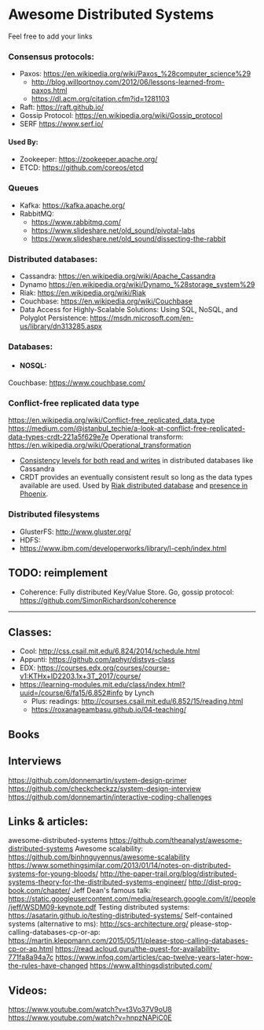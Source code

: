 # Awesome Distributed Systems
Feel free to add your links

### Consensus protocols:
 * Paxos: https://en.wikipedia.org/wiki/Paxos_%28computer_science%29
	 * http://blog.willportnoy.com/2012/06/lessons-learned-from-paxos.html
	 *   https://dl.acm.org/citation.cfm?id=1281103
 * Raft: https://raft.github.io/
 * Gossip Protocol: https://en.wikipedia.org/wiki/Gossip_protocol
* SERF https://www.serf.io/

#### Used By:
 * Zookeeper: https://zookeeper.apache.org/
 * ETCD: https://github.com/coreos/etcd

### Queues
 * Kafka: https://kafka.apache.org/
 * RabbitMQ: 
	 *  https://www.rabbitmq.com/
	 * https://www.slideshare.net/old_sound/pivotal-labs
	 * https://www.slideshare.net/old_sound/dissecting-the-rabbit 


### Distributed databases:
 * Cassandra: https://en.wikipedia.org/wiki/Apache_Cassandra
 * Dynamo https://en.wikipedia.org/wiki/Dynamo_%28storage_system%29
 * Riak: https://en.wikipedia.org/wiki/Riak
 * Couchbase: https://en.wikipedia.org/wiki/Couchbase
 * Data Access for Highly-Scalable Solutions: Using SQL, NoSQL, and Polyglot Persistence:  https://msdn.microsoft.com/en-us/library/dn313285.aspx

### Databases:
* #### NOSQL: 
Couchbase: https://www.couchbase.com/


### Conflict-free replicated data type
https://en.wikipedia.org/wiki/Conflict-free_replicated_data_type
https://medium.com/@istanbul_techie/a-look-at-conflict-free-replicated-data-types-crdt-221a5f629e7e
Operational transform: https://en.wikipedia.org/wiki/Operational_transformation
-   [Consistency levels for both read and writes](http://docs.datastax.com/en/cassandra/2.1/cassandra/dml/dml_config_consistency_c.html)  in distributed databases like Cassandra
- CRDT provides an eventually consistent result so long as the data types available are used. Used by [Riak distributed database](http://basho.com/products/) and [presence in Phoenix](https://dockyard.com/blog/2016/03/25/what-makes-phoenix-presence-special-sneak-peek).

### Distributed filesystems
 * GlusterFS: http://www.gluster.org/
 * HDFS: 
 * https://www.ibm.com/developerworks/library/l-ceph/index.html



## TODO: reimplement
 * Coherence: Fully distributed Key/Value Store. Go, gossip protocol:
https://github.com/SimonRichardson/coherence

---
## Classes: 
* Cool: http://css.csail.mit.edu/6.824/2014/schedule.html
* Appunti: https://github.com/aphyr/distsys-class
 * EDX: https://courses.edx.org/courses/course-v1:KTHx+ID2203.1x+3T_2017/course/
 * https://learning-modules.mit.edu/class/index.html?uuid=/course/6/fa15/6.852#info by Lynch
	 * Plus: readings: http://courses.csail.mit.edu/6.852/15/reading.html 
	 * https://roxanageambasu.github.io/04-teaching/

## Books

## Interviews
https://github.com/donnemartin/system-design-primer
https://github.com/checkcheckzz/system-design-interview
https://github.com/donnemartin/interactive-coding-challenges




## Links & articles:
awesome-distributed-systems https://github.com/theanalyst/awesome-distributed-systems
Awesome scalability: https://github.com/binhnguyennus/awesome-scalability
https://www.somethingsimilar.com/2013/01/14/notes-on-distributed-systems-for-young-bloods/
http://the-paper-trail.org/blog/distributed-systems-theory-for-the-distributed-systems-engineer/
http://dist-prog-book.com/chapter/
Jeff Dean's famous talk: https://static.googleusercontent.com/media/research.google.com/it//people/jeff/WSDM09-keynote.pdf
Testing distributed systems: https://asatarin.github.io/testing-distributed-systems/
Self-contained systems (alternative to ms): http://scs-architecture.org/
please-stop-calling-databases-cp-or-ap: https://martin.kleppmann.com/2015/05/11/please-stop-calling-databases-cp-or-ap.html
https://read.acloud.guru/the-quest-for-availability-771fa8a94a7c
https://www.infoq.com/articles/cap-twelve-years-later-how-the-rules-have-changed
https://www.allthingsdistributed.com/



## Videos:
https://www.youtube.com/watch?v=t3Vo37V9oU8
https://www.youtube.com/watch?v=hnpzNAPiC0E

